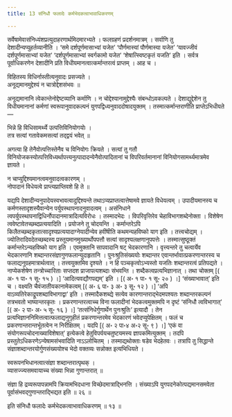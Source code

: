 ```yaml
---
title: 13 संनिधौ फलादेः कर्मभेदकत्वाभावाधिकरणम्

---
```


सर्वेषामेवासंनिध्यंशप्रत्युदाहरणार्थमिदमारभ्यते । फलग्रहणं प्रदर्शनमात्रम् । सर्वाणि तु देशादीन्यप्युहर्तव्यानीति । ‘समे दर्शपूर्णमासाभ्यां यजेत’ ‘पौर्णमास्यां पौर्णमास्या यजेत’ ‘यावज्जीवं दर्शपूर्णमासाभ्यां यजेत’ ‘दर्शपूर्णमासाभ्यां स्वर्गकामो यजेत’ ‘शेषात्स्विष्टकृतं यजति’ इति । सर्वत्र पूर्वाधिकरणेन देशादीनि प्रति विधीयमानत्वात्कर्मान्तरत्वं प्राप्तम् । आह च ।

विहितस्य विधिर्नास्तीत्यनुवादः प्रसज्यते ।  
अनूद्यमानमुद्देश्यं न चात्रोद्देशसंभवः ॥  


अनूद्यमानानि त्वेकान्तेनोद्देष्टव्यानि कर्माणि । न चोद्देश्यानामुद्देश्यैः संबन्धोऽवकल्पते । देशाद्युद्देशेन तु विधीयमानानां कर्मणां स्वरूपानुवादकल्पनं युगपद्विध्यनुवाददोषादयुक्तम् । तस्मात्कर्मान्तराणीति प्राप्तेऽभिधीयते—

भिन्ने हि विधिसामर्थ्ये उत्पत्तिविनियोगयोः ।  
तत्र सत्यां गतावेकमसत्यां तद्द्वयं भवेत् ॥  


अगत्या हि तेनैवोत्पत्तिस्तेनैव च विनियोगः क्रियते । सत्यां तु गतौ विनियोजकस्योत्पत्तिविध्यर्थापत्त्यनुत्पादादन्येनैवोत्पादितानां च विपरिवर्तमानानां विनियोगसामर्थ्यमात्रमेव ज्ञायते ।

न चाप्युद्दिश्यमानत्वमनुवादत्वकारणम् ।  
नोपादानं विधेयत्वे प्राप्त्यप्राप्तिवशे हि ते ॥  


यद्यपि देशादीन्यनुपादेयस्वभावत्वादुद्दिश्यन्ते तथाऽप्यप्राप्तत्वात्तेषामवे ज्ञायते विधेयत्वम् । उपादीयमानस्य च कर्मणस्तादृशस्यैवान्येन पर्युपस्थापनादनुवादत्वम् । असंनिधाने त्वपर्युपस्थापनाद्विधिर्नोपादानमात्रादित्यविरोधः । तस्मादभेदः । विपरिवृत्तिरेव चेहाविभागशब्देनोक्ता । विशेषेण त्ववेष्टावेतच्छब्दप्रत्ययादिति । प्रयोजने तु चोदयन्ति । कर्मान्तरेऽपि किलैतच्छब्दकृतात्सादृश्यप्रत्ययादाग्नेयादीन्येव हवींषीति कथमन्यहविष्को याग इति । तत्त्वचोद्यम् । ज्योतिरादिवदेतच्छब्दस्य प्रस्तूयमानमुख्यार्थोपपत्तौ सत्यां सादृश्यलक्षणानुपपत्तेः । तस्मात्सुष्ठूक्तं कर्मान्तरेऽन्यहविष्को याग इति । एवमुक्तानि सापवादानि षट् भेदकारणानि । वृत्त्यन्तरे तु चत्वार्येव भेदकारणानि शब्दान्तरसंज्ञागुणफलान्युदाहृतानि । पुनःश्रुतिसंख्ययोः शब्दान्तर एवान्तर्भावात्प्रकरणान्तरस्य च फलाद्यनुग्रहमात्रार्थत्वात् । तत्त्वयुक्तमिव दृश्यते । न हि पञ्चकृत्वोऽभ्यस्तो यजतिः शब्दान्तरत्वं प्रतिपद्यते । नाप्येकशेषेण तन्त्रोच्चारिताः सप्तदश प्राजापत्यशब्दाः संभवन्ति । शब्दैकत्वप्रत्यभिज्ञानात् । तथा चोक्तम्  \[( अ॰ १ पा॰ १ सू॰ १५ ) ।\] ‘आदित्यवद्यौगपद्यम्’ इति ।  \[( अ॰ १ पा॰ १ सू॰ २० ) ।\] ‘संख्याभावात्’ इति च । वक्ष्यति चैवंजातीयकानामेकत्वम्  \[( अ॰ ६ पा॰ ३ अ॰ ३ सू॰ १२ ) ।\] ‘अपि वाऽव्यतिरेकाद्रूपशब्दाविभागाद्वा’ इति । तस्मादैकशब्द्ये सत्येव कारणान्तराद्भेदमपश्यतः शब्दान्तरकल्पनं तत्रभवतो भाष्यान्तरकृतः । प्रकरणान्तरत्वाच्च विना फलादीनां भेदकत्वमुक्तमपि न दृष्टं ‘संनिधौ त्वविभागात्’  \[( अ॰ २ पा॰ अ॰ ५ सू॰ १६ ) ।\] ‘तत्संनिधेर्गुणार्थेन पुनःश्रुतिः’ इत्यादौ । तेन प्रत्यभिज्ञाननिमित्तत्वात्फलाद्यनुगृहीतं प्रकरणान्तरमेव भेदकारणं भवेदप्युपेक्षितम् । फलं च प्रकरणान्तरान्तर्भूतत्वेन न निरीक्षितम् । यदपि  \[( अ॰ २ पा॰४ अ॰२ सू॰ ९ ) ।\] ‘एकं वा संयोगरूपचोदनाख्याविशेषात्’ इत्येकत्वे हेतुविपर्ययचतुष्टयमस्य ज्ञापकमित्युक्तम् । तदपि प्रस्तुतेऽधिकरणेऽन्येषामसंभवादिति नाऽऽलोचितम् । तस्माद्यथोक्ताः षडेव भेदहेतवः । तत्रापि तु सिद्धान्ते संज्ञाशब्दान्तरयोर्गुणसंख्ययोश्च भेदो वक्तव्यः सन्नोक्त इत्यभिधियते ।

स्वरूपनभिधानत्वात्संज्ञा शब्दान्तरात्पृथक् ।  
व्यासज्ज्यसमवायाच्च संख्या भिन्ना गुणान्तरात् ॥  


संज्ञा हि द्रव्यरूपापन्नामपि क्रियामभिदधाना विच्छेदमात्राद्भिनत्ति । संख्याऽपि युगपदनेकोत्पद्यमानसमवेता पूर्वासंभवद्गुणान्तराद्भिद्यत इति ॥ २६ ॥

इति संनिधौ फलादेः कर्मभेदकत्वाभावाधिकरणम् ॥ १३ ॥
